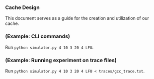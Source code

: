 ### Cache Design

This document serves as a guide for the creation and utilization of our cache.

### (Example: CLI commands)

Run `python simulator.py 4 10 3 20 4 LFU`.

### (Example: Running experiment on trace files)

Run `python simulator.py 4 10 3 20 4 LFU < traces/gcc_trace.txt`.

